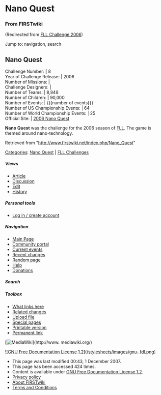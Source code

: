 # Nano Quest

### From FIRSTwiki

(Redirected from [FLL Challenge
2006](/index.php?title=FLL_Challenge_2006&redirect=no "FLL Challenge 2006" ))

Jump to: navigation, search

Nano Quest  
---  
Challenge Number: | 8  
Year of Challenge Release: | 2006  
Number of Missions: |  
Challenge Designers: |  
Number of Teams: | 8,846  
Number of Children: | 90,000  
Number of Events: | {{{number of events}}}  
Number of US Championship Events: | 64  
Number of World Championship Events: | 25  
Official Site: | [2006 Nano
Quest](http://www.firstlegoleague.org/default.aspx?pid=21380
"http://www.firstlegoleague.org/default.aspx?pid=21380" )  
  
**Nano Quest** was the challenge for the 2006 season of [FLL](/index.php/FLL "FLL" ). The game is themed around nano-technology. 

Retrieved from "<http://www.firstwiki.net/index.php/Nano_Quest>"

[Categories](/index.php?title=Special:Categories&article=Nano_Quest
"Special:Categories" ): [Nano
Quest](/index.php?title=Category:Nano_Quest&action=edit "Category:Nano Quest"
) | [FLL Challenges](/index.php/Category:FLL_Challenges "Category:FLL
Challenges" )

##### Views

  * [Article](/index.php/Nano_Quest)
  * [Discussion](/index.php?title=Talk:Nano_Quest&action=edit)
  * [Edit](/index.php?title=Nano_Quest&action=edit)
  * [History](/index.php?title=Nano_Quest&action=history)

##### Personal tools

  * [Log in / create account](/index.php?title=Special:Userlogin&returnto=Nano_Quest)

[](/index.php/Main_Page "Main Page" )

##### Navigation

  * [Main Page](/index.php/Main_Page)
  * [Community portal](/index.php/FIRSTwiki:Community_portal)
  * [Current events](/index.php/Current_events)
  * [Recent changes](/index.php/Special:Recentchanges)
  * [Random page](/index.php/Special:Random)
  * [Help](/index.php/Help:Contents)
  * [Donations](/index.php/FIRSTwiki:Site_support)

##### Search



##### Toolbox

  * [What links here](/index.php/Special:Whatlinkshere/Nano_Quest)
  * [Related changes](/index.php/Special:Recentchangeslinked/Nano_Quest)
  * [Upload file](/index.php/Special:Upload)
  * [Special pages](/index.php/Special:Specialpages)
  * [Printable version](/index.php?title=Nano_Quest&printable=yes)
  * [Permanent link](/index.php?title=Nano_Quest&oldid=64542)

[![MediaWiki](/skins/common/images/poweredby_mediawiki_88x31.png)](http://www.
mediawiki.org/)

[![GNU Free Documentation License 1.2](/stylesheets/images/gnu-
fdl.png)](http://www.gnu.org/copyleft/fdl.html)

  * This page was last modified 00:43, 1 December 2007.
  * This page has been accessed 424 times.
  * Content is available under [GNU Free Documentation License 1.2](http://www.gnu.org/copyleft/fdl.html "http://www.gnu.org/copyleft/fdl.html" ).
  * [Privacy policy](/index.php/FIRSTwiki:Privacy_policy "FIRSTwiki:Privacy policy" )
  * [About FIRSTwiki](/index.php/FIRSTwiki:About "FIRSTwiki:About" )
  * [Terms and Conditions](/index.php/FIRSTwiki:Terms_and_conditions "FIRSTwiki:Terms and conditions" )

